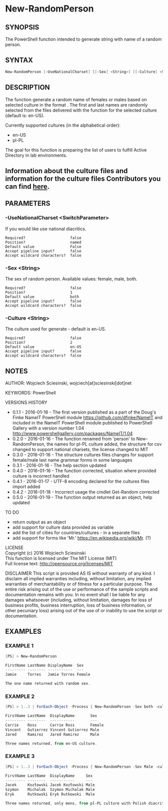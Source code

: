 # New-RandomPerson
## SYNOPSIS
The PowerShell function intended to generate string with name of a random person.

## SYNTAX
```powershell
New-RandomPerson [-UseNationalCharset] [[-Sex] <String>] [[-Culture] <String>] [<CommonParameters>]
```

## DESCRIPTION
The function generate a random name of females or males based on selected culture in the format <FirstName><Space><LastName>.
The first and last names are randomly selected from the files delivered with the function for the selected culture (default is: en-US).

Currently supported cultures (in the alphabetical order):
- en-US
- pl-PL

The goal for this function is preparing the list of users to fulfill Active Directory in lab environments.

## Information about the culture files and information for the culture files Contributors you can find [here](\NAMES_SOURCES.md).


## PARAMETERS
### -UseNationalCharset &lt;SwitchParameter&gt;
If you would like use national diacritics.
```
Required?                    false
Position?                    named
Default value                False
Accept pipeline input?       false
Accept wildcard characters?  false
```

### -Sex &lt;String&gt;
The sex of random person. Available values: female, male, both.
```
Required?                    false
Position?                    1
Default value                both
Accept pipeline input?       false
Accept wildcard characters?  false
```

### -Culture &lt;String&gt;
The culture used for generate - default is en-US.
```
Required?                    false
Position?                    2
Default value                en-US
Accept pipeline input?       false
Accept wildcard characters?  false
```

## NOTES
AUTHOR: Wojciech Sciesinski, wojciech[at]sciesinski[dot]net

KEYWORDS: PowerShell

VERSIONS HISTORY
- 0.1.1 - 2016-01-16 - The first version published as a part of the Doug's Finke NameIT PowerShell module https://github.com/dfinke/NameIT and included in the NameIT PowerShell module published to PowerShell Gallery with a version number 1.04 http://www.powershellgallery.com/packages/NameIT/1.04
- 0.2.0 - 2016-01-16 - The function renamed from 'person' to New-RandomPerson, the names for pl-PL culture added, the structure for csv changed to support national charsets, the license changed to MIT
- 0.3.0 - 2016-01-16 - The structure cultures files changes for support female/male last name grammar forms in some languages
- 0.3.1 - 2016-01-16 - The help section updated
- 0.4.0 - 2016-01-16 - The function corrected, situation where provided culture is incorrect handled
- 0.4.1 - 2016-01-17 - UTF-8 encoding declared for the cultures files import added
- 0.4.2 - 2016-01-18 - Incorrect usage the cmdlet Get-Random corrected
- 0.5.0 - 2016-01-19 - The function output returned as an object, help updated


TO DO
- return output as an object
- add support for culture data provided as variable
- add the list of cities for countries/cultures - in a separate files
- add support for forms like 'Mr.' https://en.wikipedia.org/wiki/Mr. (?)

LICENSE  
Copyright (c) 2016 Wojciech Sciesinski  
This function is licensed under The MIT License (MIT)  
Full license text: http://opensource.org/licenses/MIT

DISCLAIMER
This script is provided AS IS without warranty of any kind. I disclaim all implied warranties including, without limitation, any implied warranties of merchantability or of fitness for a particular purpose. The entire risk arising out of the use or
performance of the sample scripts and documentation remains with you. In no event shall I be liable for any damages whatsoever (including, without limitation, damages for loss of business profits, business interruption, loss of business information, or other pecuniary loss) arising out of the use of or inability to use the script or documentation.

## EXAMPLES
### EXAMPLE 1
```powershell
[PS] > New-RandomPerson

FirstName LastName DisplayName  Sex
--------- -------- -----------  ---
Jamie     Torres   Jamie Torres Female

The one name returned with random sex.
```


### EXAMPLE 2
```powershell
[PS] > 1..3 | ForEach-Object -Process { New-RandomPerson -Sex both -culture en-US }

FirstName LastName  DisplayName       Sex
--------- --------  -----------       ---
Carrie    Ross      Carrie Ross       Female
Vincent   Gutierrez Vincent Gutierrez Male
Jared     Ramirez   Jared Ramirez     Male

Three names returned, from en-US culture.
```


### EXAMPLE 3
```powershell
[PS] > 1..3 | ForEach-Object -Process { New-RandomPerson -Sex Male -culture pl-PL -UseNationalCharset }

FirstName LastName  DisplayName     Sex
--------- --------  -----------     ---
Jacek     Kozłowski Jacek Kozłowski Male
Szymon    Michalak  Szymon Michalak Male
Eryk      Rutkowski Eryk Rutkowski  Male

Three names returned, only mens, from pl-PL culture with Polish diacritics.
```